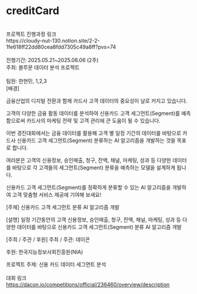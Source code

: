 # creditCard
<br>
프로젝트 진행과정 링크
<br>
https://cloudy-nut-130.notion.site/2-2-1fe618ff22dd80cea8fdd7305c49a8ff?pvs=74
<br>
<br>
진행기간:
2025.05.21~2025.06.06 (2주)
<br>
주최:
블루문 데이터 분석 프로젝트
<br>
<br>
팀원:
한현민, 1,2,3
<br>
[배경]

금융산업의 디지털 전환과 함께 카드사 고객 데이터의 중요성이 날로 커지고 있습니다. 

고객의 다양한 금융 활동 데이터를 분석하여 신용카드 고객 세그먼트(Segment)를 예측함으로써 카드사의 마케팅 전략 및 고객 관리에 큰 도움이 될 수 있습니다. 


이번 경진대회에서는 금융 데이터를 활용해 고객 별 일정 기간의 데이터를 바탕으로 카드사 신용카드 고객 세그먼트(Segment) 분류하는 AI 알고리즘을 개발하는 것을 목표로 합니다. 

여러분은 고객의 신용정보, 승인매출, 청구, 잔액, 채널, 마케팅, 성과 등 다양한 데이터를 바탕으로 각 고객들의 세그먼트(Segment) 분류을 예측하는 모델을 설계하게 됩니다. 


신용카드 고객 세그먼트(Segment)를 정확하게 분류할 수 있는 AI 알고리즘을 개발하여 고객 맞춤형 서비스 제공에 기여해 보세요! 



[주제]
신용카드 고객 세그먼트 분류 AI 알고리즘 개발



[설명]
일정 기간동안의 고객 신용정보, 승인매출, 청구, 잔액, 채널, 마케팅, 성과 등 다양한 데이터를 바탕으로 신용카드 고객 세그먼트(Segment) 분류 AI 알고리즘 개발



[주최 / 주관 / 후원]
주최 / 주관: 데이콘

후원: 한국지능정보사회진흥원(NIA)


프로젝트 주제:
신용 카드 데이터 세그먼트 분석
<br>
<br>
대회 링크
<br>
https://dacon.io/competitions/official/236460/overview/description
